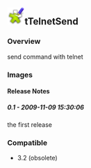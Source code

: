 ## <img src='./logo.jpg' width='40' height='40'>tTelnetSend

### Overview
send command with telnet 
### Images




#### Release Notes

##### 0.1 - 2009-11-09 15:30:06
the first release
### Compatible
 -  3.2 (obsolete)